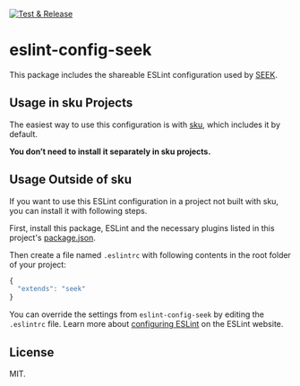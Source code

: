 [![Test & Release](https://github.com/seek-oss/eslint-config-seek/actions/workflows/test-and-release.yml/badge.svg)](https://github.com/seek-oss/eslint-config-seek/actions/workflows/test-and-release.yml)

# eslint-config-seek

This package includes the shareable ESLint configuration used by [SEEK](https://github.com/seek-oss/).

## Usage in sku Projects

The easiest way to use this configuration is with [sku](https://github.com/seek-oss/sku), which includes it by default.

**You don’t need to install it separately in sku projects.**

## Usage Outside of sku

If you want to use this ESLint configuration in a project not built with sku, you can install it with following steps.

First, install this package, ESLint and the necessary plugins listed in this project's [package.json](package.json).

Then create a file named `.eslintrc` with following contents in the root folder of your project:

```js
{
  "extends": "seek"
}
```

You can override the settings from `eslint-config-seek` by editing the `.eslintrc` file. Learn more about [configuring ESLint](http://eslint.org/docs/user-guide/configuring) on the ESLint website.

## License

MIT.
